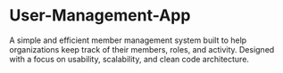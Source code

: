 # User-Management-App
A simple and efficient member management system built to help organizations keep track of their members, roles, and activity. Designed with a focus on usability, scalability, and clean code architecture.
